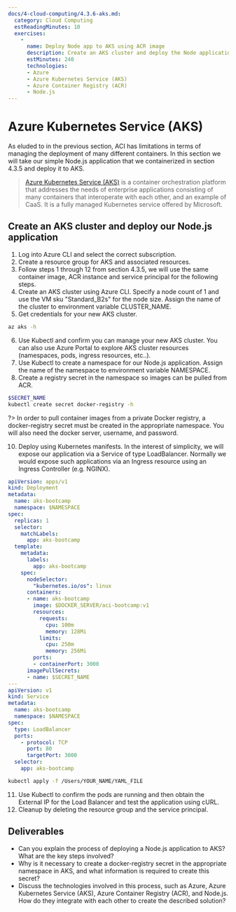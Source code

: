 ```yaml
---
docs/4-cloud-computing/4.3.6-aks.md:
  category: Cloud Computing
  estReadingMinutes: 10
  exercises:
    -
      name: Deploy Node app to AKS using ACR image
      description: Create an AKS cluster and deploy the Node application via the image uploaded to ACR made in the previous section.
      estMinutes: 240
      technologies:
      - Azure
      - Azure Kubernetes Service (AKS)
      - Azure Container Registry (ACR)
      - Node.js
---
```

# Azure Kubernetes Service (AKS)

As eluded to in the previous section, ACI has limitations in terms of managing the deployment of many different containers. In this section we will take our simple Node.js application that we containerized in section 4.3.5 and deploy it to AKS.

> [Azure Kubernetes Service (AKS)](https://azure.microsoft.com/en-ca/services/kubernetes-service/) is a container orchestration platform that addresses the needs of enterprise applications consisting of many containers that interoperate with each other, and an example of CaaS. It is a fully managed Kubernetes service offered by Microsoft.

## Create an AKS cluster and deploy our Node.js application

1. Log into Azure CLI and select the correct subscription.
2. Create a resource group for AKS and associated resources.
3. Follow steps 1 through 12 from section 4.3.5, we will use the same container image, ACR instance and service principal for the following steps.
4. Create an AKS cluster using Azure CLI. Specify a node count of 1 and use the VM sku "Standard_B2s" for the node size. Assign the name of the cluster to environment variable CLUSTER_NAME.
5. Get credentials for your new AKS cluster.

```bash
az aks -h
```

6. Use Kubectl and confirm you can manage your new AKS cluster. You can also use Azure Portal to explore AKS cluster resources (namespaces, pods, ingress resources, etc..).
7. Use Kubectl to create a namespace for our Node.js application. Assign the name of the namespace to environment variable NAMESPACE.
8. Create a registry secret in the namespace so images can be pulled from ACR.

```bash
$SECRET_NAME
kubectl create secret docker-registry -h
```

?> In order to pull container images from a private Docker registry, a docker-registry secret must be created in the appropriate namespace. You will also need the docker server, username, and password.

10. Deploy using Kubernetes manifests. In the interest of simplicity, we will expose our application via a Service of type LoadBalancer. Normally we would expose such applications via an Ingress resource using an Ingress Controller (e.g. NGINX).

```yaml
apiVersion: apps/v1
kind: Deployment
metadata:
  name: aks-bootcamp
  namespace: $NAMESPACE
spec:
  replicas: 1
  selector:
    matchLabels:
      app: aks-bootcamp
  template:
    metadata:
      labels:
        app: aks-bootcamp
    spec:
      nodeSelector:
        "kubernetes.io/os": linux
      containers:
      - name: aks-bootcamp
        image: $DOCKER_SERVER/aci-bootcamp:v1
        resources:
          requests:
            cpu: 100m
            memory: 128Mi
          limits:
            cpu: 250m
            memory: 256Mi
        ports:
        - containerPort: 3000
      imagePullSecrets:
      - name: $SECRET_NAME
---
apiVersion: v1
kind: Service
metadata:
  name: aks-bootcamp
  namespace: $NAMESPACE
spec:
  type: LoadBalancer
  ports:
    - protocol: TCP
      port: 80
      targetPort: 3000
  selector:
    app: aks-bootcamp
```

```bash
kubectl apply -f /Users/YOUR_NAME/YAML_FILE
```

11. Use Kubectl to confirm the pods are running and then obtain the External IP for the Load Balancer and test the application using cURL.
12. Cleanup by deleting the resource group and the service principal.

## Deliverables

- Can you explain the process of deploying a Node.js application to AKS? What are the key steps involved?
- Why is it necessary to create a docker-registry secret in the appropriate namespace in AKS, and what information is required to create this secret?
- Discuss the technologies involved in this process, such as Azure, Azure Kubernetes Service (AKS), Azure Container Registry (ACR), and Node.js. How do they integrate with each other to create the described solution?
